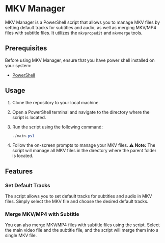 # MKV Manager

MKV Manager is a PowerShell script that allows you to manage MKV files by setting default tracks for subtitles and audio, as well as merging MKV/MP4 files with subtitle files. It utilizes the `mkvpropedit` and `mkvmerge` tools.

## Prerequisites

Before using MKV Manager, ensure that you have power shell installed on your system:

- [PowerShell](https://docs.microsoft.com/en-us/powershell/scripting/install/installing-powershell?view=powershell-7.1)

## Usage

1. Clone the repository to your local machine.
2. Open a PowerShell terminal and navigate to the directory where the script is located.
3. Run the script using the following command:

   ```powershell
   ./main.ps1
   ```

4. Follow the on-screen prompts to manage your MKV files.
:warning: **Note:** The script will manage all MKV files in the directory where the parent folder is located.

## Features

### Set Default Tracks

The script allows you to set default tracks for subtitles and audio in MKV files. Simply select the MKV file and choose the desired default tracks.

### Merge MKV/MP4 with Subtitle

You can also merge MKV/MP4 files with subtitle files using the script. Select the main video file and the subtitle file, and the script will merge them into a single MKV file.
